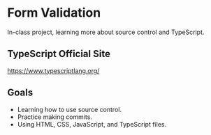 # Form Validation
In-class project, learning more about source control and TypeScript.

## TypeScript Official Site
https://www.typescriptlang.org/

## Goals
- Learning how to use source control.
- Practice making commits.
- Using HTML, CSS, JavaScript, and TypeScript files.
